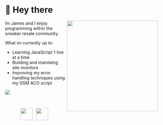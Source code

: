 # 👋 Hey there

<img align="right" src="https://media1.tenor.com/images/ddf6b2471ad99885dabf777824955bcb/tenor.gif?itemid=9261965" height="300">



Im James and I enjoy programming within the sneaker resale community.


What im currently up to:
* Learning JavaScript 1 line at a time
* Building and maintaing site monitors
* Improving my error handling techniques using my DSM ACO script

<a href="https://wakatime.com"><img src="https://wakatime.com/share/@Clearclarencs/609f9d55-fc5c-4b1c-b39e-7c392332999a.png" /></a>

<br/>
<p align="center">
    <a href="mailto:info@jamesmbskipworth@gmail.com"><img height="40" src="https://img.icons8.com/fluent/480/000000/mail.png"></a>&nbsp;&nbsp;
    <a href="https://www.linkedin.com/in/james-skipworth-577578195/"><img height="40" src="https://img.icons8.com/color/480/000000/linkedin.png"></a>&nbsp;&nbsp; 
</p>
